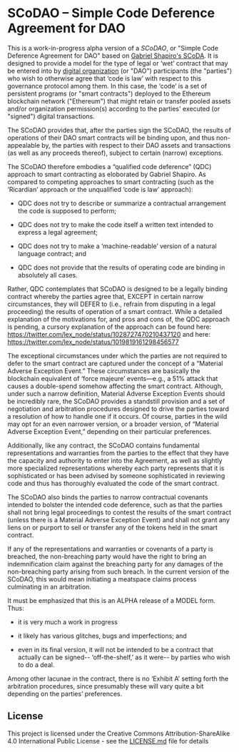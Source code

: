 # SCoDAO – Simple Code Deference Agreement for DAO

This is a work-in-progress alpha version of a *SCoDAO*, or "Simple Code Deference Agreement for DAO" based on [Gabriel Shapiro's SCoDA](https://github.com/lex-node/SCoDA-Simple-Code-Deference-Agreement-). It is designed to provide a model for the type of legal or ‘wet’ contract that may be entered into by [digital organization](https://aragon.org) (or "DAO") participants (the "parties") who wish to otherwise agree that ‘code is law’ with respect to this governance protocol among them. In this case, the ‘code’ is a set of persistent programs (or "smart contracts") deployed to the Ethereum blockchain network ("Ethereum") that might retain or transfer pooled assets and/or organization permission(s) according to the parties' executed (or "signed") digital transactions. 

The SCoDAO provides that, after the parties sign the SCoDAO, the results of operations of their DAO smart contracts will be binding upon, and thus non-appealable by, the parties with respect to their DAO assets and transactions (as well as any proceeds thereof), subject to certain (narrow) exceptions. 

The SCoDAO therefore embodies a “qualified code deference” (QDC) approach to smart contracting as eloborated by Gabriel Shapiro. As compared to competing approaches to smart contracting (such as the ‘Ricardian’ approach or the unqualified ‘code is law’ approach): 

* QDC does not try to describe or summarize a contractual arrangement the code is supposed to perform;

* QDC does not try to make the code itself a written text intended to express a legal agreement; 

* QDC does not try to make a ‘machine-readable’ version of a natural language contract; and 

* QDC does not provide that the results of operating code are binding in absolutely all cases.

Rather, QDC contemplates that SCoDAO is designed to be a legally binding contract whereby the parties agree that, EXCEPT in certain narrow circumstances, they will DEFER to (i.e., refrain from disputing in a legal proceeding) the results of operation of a smart contract. While a detailed explanation of the motivations for, and pros and cons of, the QDC approach is pending, a cursory explanation of the approach can be found here: 
https://twitter.com/lex_node/status/1028727470210437120 
and here: https://twitter.com/lex_node/status/1019819161298456577

The exceptional circumstances under which the parties are not required to defer to the smart contract are captured under the concept of a “Material Adverse Exception Event.” These circumstances are basically the blockchain equivalent of ‘force majeure’ events—e.g., a 51% attack that causes a double-spend somehow affecting the smart contract. Although, under such a narrow definition, Material Adverse Exception Events should be incredibly rare, the SCoDAO provides a standstill provision and a set of negotiation and arbitration procedures designed to drive the parties toward a resolution of how to handle one if it occurs. Of course, parties in the wild may opt for an even narrower version, or a broader version, of “Material Adverse Exception Event,” depending on their particular preferences.

Additionally, like any contract, the SCoDAO contains fundamental representations and warranties from the parties to the effect that they have the capacity and authority to enter into the Agreement, as well as slightly more specialized representations whereby each party represents that it is sophisticated or has been advised by someone sophisticated in reviewing code and thus has thoroughly evaluated the code of the smart contract. 

The SCoDAO also binds the parties to narrow contractual covenants intended to bolster the intended code deference, such as that the parties shall not bring legal proceedings to contest the results of the smart contract (unless there is a Material Adverse Exception Event) and shall not grant any liens on or purport to sell or transfer any of the tokens held in the smart contract. 

If any of the representations and warranties or covenants of a party is breached, the non-breaching party would have the right to bring an indemnification claim against the breaching party for any damages of the non-breaching party arising from such breach. In the current version of the SCoDAO, this would mean initiating a meatspace claims process culminating in an arbitration. 

It must be emphasized that this is an ALPHA release of a MODEL form. Thus: 

* it is very much a work in progress

* it likely has various glitches, bugs and imperfections; and 

* even in its final version, it will not be intended to be a contract that actually can be signed-- ‘off-the-shelf,’ as it were-- by parties who wish to do a deal. 

Among other lacunae in the contract, there is no ‘Exhibit A’ setting forth the arbitration procedures, since presumably these will vary quite a bit depending on the parties’ preferences. 

## License

This project is licensed under the Creative Commons Attribution-ShareAlike 4.0 International Public License - see the [LICENSE.md](LICENSE.md) file for details
